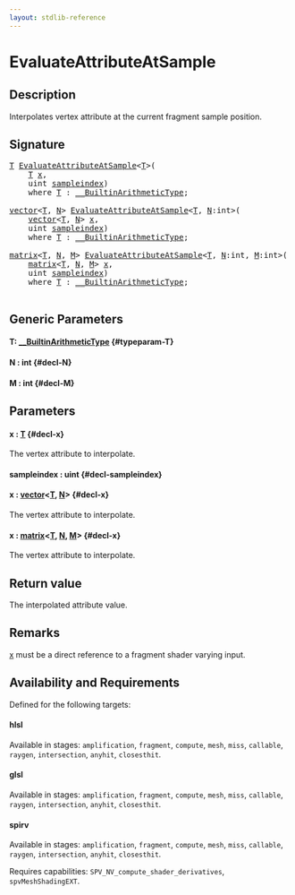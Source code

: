 ```yaml
---
layout: stdlib-reference
---
```


# EvaluateAttributeAtSample

## Description

Interpolates vertex attribute at the current fragment sample position.



## Signature 

<pre>
<a href="/stdlib-reference/global-decls/evaluateattributeatsample-08hj#typeparam-T" class="code_type">T</a> <a href="/stdlib-reference/global-decls/evaluateattributeatsample-08hj">EvaluateAttributeAtSample</a>&lt;<a href="/stdlib-reference/global-decls/evaluateattributeatsample-08hj#typeparam-T" class="code_type">T</a>&gt;(
    <a href="/stdlib-reference/global-decls/evaluateattributeatsample-08hj#typeparam-T" class="code_type">T</a> <a href="/stdlib-reference/global-decls/evaluateattributeatsample-08hj#decl-x" class="code_param">x</a>,
    <span class="code_keyword">uint</span> <a href="/stdlib-reference/global-decls/evaluateattributeatsample-08hj#decl-sampleindex" class="code_param">sampleindex</a>)
    <span class='code_keyword'>where</span> <a href="/stdlib-reference/global-decls/evaluateattributeatsample-08hj#typeparam-T" class="code_type">T</a> : <a href="/stdlib-reference/interfaces/0_builtinarithmetictype-029j/index" class="code_type">__BuiltinArithmeticType</a>;

<a href="/stdlib-reference/types/vector/index" class="code_type">vector</a>&lt;<a href="/stdlib-reference/global-decls/evaluateattributeatsample-08hj#typeparam-T" class="code_type">T</a>, <a href="/stdlib-reference/global-decls/evaluateattributeatsample-08hj#decl-N" class="code_var">N</a>&gt; <a href="/stdlib-reference/global-decls/evaluateattributeatsample-08hj">EvaluateAttributeAtSample</a>&lt;<a href="/stdlib-reference/global-decls/evaluateattributeatsample-08hj#typeparam-T" class="code_type">T</a>, <a href="/stdlib-reference/global-decls/evaluateattributeatsample-08hj#decl-N" class="code_var">N</a>:<span class="code_keyword">int</span>&gt;(
    <a href="/stdlib-reference/types/vector/index" class="code_type">vector</a>&lt;<a href="/stdlib-reference/global-decls/evaluateattributeatsample-08hj#typeparam-T" class="code_type">T</a>, <a href="/stdlib-reference/global-decls/evaluateattributeatsample-08hj#decl-N" class="code_var">N</a>&gt; <a href="/stdlib-reference/global-decls/evaluateattributeatsample-08hj#decl-x" class="code_param">x</a>,
    <span class="code_keyword">uint</span> <a href="/stdlib-reference/global-decls/evaluateattributeatsample-08hj#decl-sampleindex" class="code_param">sampleindex</a>)
    <span class='code_keyword'>where</span> <a href="/stdlib-reference/global-decls/evaluateattributeatsample-08hj#typeparam-T" class="code_type">T</a> : <a href="/stdlib-reference/interfaces/0_builtinarithmetictype-029j/index" class="code_type">__BuiltinArithmeticType</a>;

<a href="/stdlib-reference/types/matrix/index" class="code_type">matrix</a>&lt;<a href="/stdlib-reference/global-decls/evaluateattributeatsample-08hj#typeparam-T" class="code_type">T</a>, <a href="/stdlib-reference/global-decls/evaluateattributeatsample-08hj#decl-N" class="code_var">N</a>, <a href="/stdlib-reference/global-decls/evaluateattributeatsample-08hj#decl-M" class="code_var">M</a>&gt; <a href="/stdlib-reference/global-decls/evaluateattributeatsample-08hj">EvaluateAttributeAtSample</a>&lt;<a href="/stdlib-reference/global-decls/evaluateattributeatsample-08hj#typeparam-T" class="code_type">T</a>, <a href="/stdlib-reference/global-decls/evaluateattributeatsample-08hj#decl-N" class="code_var">N</a>:<span class="code_keyword">int</span>, <a href="/stdlib-reference/global-decls/evaluateattributeatsample-08hj#decl-M" class="code_var">M</a>:<span class="code_keyword">int</span>&gt;(
    <a href="/stdlib-reference/types/matrix/index" class="code_type">matrix</a>&lt;<a href="/stdlib-reference/global-decls/evaluateattributeatsample-08hj#typeparam-T" class="code_type">T</a>, <a href="/stdlib-reference/global-decls/evaluateattributeatsample-08hj#decl-N" class="code_var">N</a>, <a href="/stdlib-reference/global-decls/evaluateattributeatsample-08hj#decl-M" class="code_var">M</a>&gt; <a href="/stdlib-reference/global-decls/evaluateattributeatsample-08hj#decl-x" class="code_param">x</a>,
    <span class="code_keyword">uint</span> <a href="/stdlib-reference/global-decls/evaluateattributeatsample-08hj#decl-sampleindex" class="code_param">sampleindex</a>)
    <span class='code_keyword'>where</span> <a href="/stdlib-reference/global-decls/evaluateattributeatsample-08hj#typeparam-T" class="code_type">T</a> : <a href="/stdlib-reference/interfaces/0_builtinarithmetictype-029j/index" class="code_type">__BuiltinArithmeticType</a>;

</pre>

## Generic Parameters

#### T: [\_\_BuiltinArithmeticType](/stdlib-reference/interfaces/0_builtinarithmetictype-029j/index) {#typeparam-T}
#### N  : int {#decl-N}
#### M  : int {#decl-M}

## Parameters

#### x  : [T](/stdlib-reference/global-decls/evaluateattributeatsample-08hj#typeparam-T) {#decl-x}
The vertex attribute to interpolate.

#### sampleindex  : uint {#decl-sampleindex}
#### x  : [vector](/stdlib-reference/types/vector/index)\<[T](/stdlib-reference/types/vector/index#typeparam-T), [N](/stdlib-reference/types/vector/index#decl-N)\> {#decl-x}
The vertex attribute to interpolate.

#### x  : [matrix](/stdlib-reference/types/matrix/index)\<[T](/stdlib-reference/types/matrix/t-0), [N](/stdlib-reference/types/matrix/index#decl-N), [M](/stdlib-reference/types/matrix/index#decl-M)\> {#decl-x}
The vertex attribute to interpolate.


## Return value
The interpolated attribute value.

## Remarks
<span class='code'><a href="/stdlib-reference/global-decls/evaluateattributeatsample-08hj#decl-x" class="code_param">x</a></span> must be a direct reference to a fragment shader varying input.


## Availability and Requirements

Defined for the following targets:

#### hlsl
Available in stages: `amplification`, `fragment`, `compute`, `mesh`, `miss`, `callable`, `raygen`, `intersection`, `anyhit`, `closesthit`.

#### glsl
Available in stages: `amplification`, `fragment`, `compute`, `mesh`, `miss`, `callable`, `raygen`, `intersection`, `anyhit`, `closesthit`.

#### spirv
Available in stages: `amplification`, `fragment`, `compute`, `mesh`, `miss`, `callable`, `raygen`, `intersection`, `anyhit`, `closesthit`.

Requires capabilities: `SPV_NV_compute_shader_derivatives`, `spvMeshShadingEXT`.


